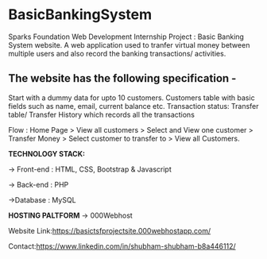 # BasicBankingSystem

Sparks Foundation Web Development Internship Project : Basic Banking System website. A web application used to tranfer virtual money between multiple users and also record the banking transactions/ activities.

## The website has the following specification -
  Start with a dummy data for upto 10 customers.
  Customers table with basic fields such as name, email, current balance etc.
 Transaction status:
 Transfer table/ Transfer History which records all the transactions

Flow : Home Page > View all customers > Select and View one customer > Transfer Money > Select customer to transfer to > View all Customers.

**TECHNOLOGY STACK:**

-> Front-end : HTML, CSS, Bootstrap & Javascript

-> Back-end : PHP 

->Database : MySQL

**HOSTING PALTFORM** 
-> 000Webhost

Website Link:https://basictsfprojectsite.000webhostapp.com/



Contact:https://www.linkedin.com/in/shubham-shubham-b8a446112/

